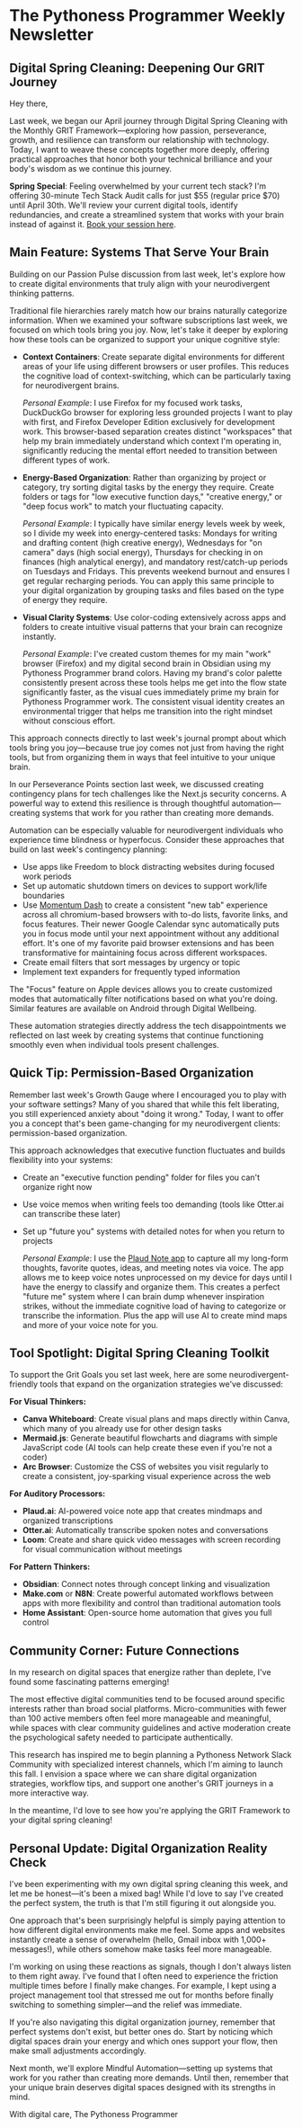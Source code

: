 # The Pythoness Programmer Weekly Newsletter

## Digital Spring Cleaning: Deepening Our GRIT Journey

Hey there,

Last week, we began our April journey through Digital Spring Cleaning with the Monthly GRIT Framework—exploring how passion, perseverance, growth, and resilience can transform our relationship with technology. Today, I want to weave these concepts together more deeply, offering practical approaches that honor both your technical brilliance and your body's wisdom as we continue this journey.

**Spring Special**: Feeling overwhelmed by your current tech stack? I'm offering 30-minute Tech Stack Audit calls for just $55 (regular price $70) until April 30th. We'll review your current digital tools, identify redundancies, and create a streamlined system that works with your brain instead of against it. [Book your session here](https://www.pythonessprogrammer.com/).

## Main Feature: Systems That Serve Your Brain

Building on our Passion Pulse discussion from last week, let's explore how to create digital environments that truly align with your neurodivergent thinking patterns.

Traditional file hierarchies rarely match how our brains naturally categorize information. When we examined your software subscriptions last week, we focused on which tools bring you joy. Now, let's take it deeper by exploring how these tools can be organized to support your unique cognitive style:

- **Context Containers**: Create separate digital environments for different areas of your life using different browsers or user profiles. This reduces the cognitive load of context-switching, which can be particularly taxing for neurodivergent brains.

  *Personal Example*: I use Firefox for my focused work tasks, DuckDuckGo browser for exploring less grounded projects I want to play with first, and Firefox Developer Edition exclusively for development work. This browser-based separation creates distinct "workspaces" that help my brain immediately understand which context I'm operating in, significantly reducing the mental effort needed to transition between different types of work.

- **Energy-Based Organization**: Rather than organizing by project or category, try sorting digital tasks by the energy they require. Create folders or tags for "low executive function days," "creative energy," or "deep focus work" to match your fluctuating capacity.

  *Personal Example*: I typically have similar energy levels week by week, so I divide my week into energy-centered tasks: Mondays for writing and drafting content (high creative energy), Wednesdays for "on camera" days (high social energy), Thursdays for checking in on finances (high analytical energy), and mandatory rest/catch-up periods on Tuesdays and Fridays. This prevents weekend burnout and ensures I get regular recharging periods. You can apply this same principle to your digital organization by grouping tasks and files based on the type of energy they require.

- **Visual Clarity Systems**: Use color-coding extensively across apps and folders to create intuitive visual patterns that your brain can recognize instantly.

  *Personal Example*: I've created custom themes for my main "work" browser (Firefox) and my digital second brain in Obsidian using my Pythoness Programmer brand colors. Having my brand's color palette consistently present across these tools helps me get into the flow state significantly faster, as the visual cues immediately prime my brain for Pythoness Programmer work. The consistent visual identity creates an environmental trigger that helps me transition into the right mindset without conscious effort.

This approach connects directly to last week's journal prompt about which tools bring you joy—because true joy comes not just from having the right tools, but from organizing them in ways that feel intuitive to your unique brain.

In our Perseverance Points section last week, we discussed creating contingency plans for tech challenges like the Next.js security concerns. A powerful way to extend this resilience is through thoughtful automation—creating systems that work for you rather than creating more demands.

Automation can be especially valuable for neurodivergent individuals who experience time blindness or hyperfocus. Consider these approaches that build on last week's contingency planning:

- Use apps like Freedom to block distracting websites during focused work periods
- Set up automatic shutdown timers on devices to support work/life boundaries
- Use [Momentum Dash](https://momentumdash.com/) to create a consistent "new tab" experience across all chromium-based browsers with to-do lists, favorite links, and focus features. Their newer Google Calendar sync automatically puts you in focus mode until your next appointment without any additional effort. It's one of my favorite paid browser extensions and has been transformative for maintaining focus across different workspaces.
- Create email filters that sort messages by urgency or topic
- Implement text expanders for frequently typed information

The "Focus" feature on Apple devices allows you to create customized modes that automatically filter notifications based on what you're doing. Similar features are available on Android through Digital Wellbeing.

These automation strategies directly address the tech disappointments we reflected on last week by creating systems that continue functioning smoothly even when individual tools present challenges.

## Quick Tip: Permission-Based Organization

Remember last week's Growth Gauge where I encouraged you to play with your software settings? Many of you shared that while this felt liberating, you still experienced anxiety about "doing it wrong." Today, I want to offer you a concept that's been game-changing for my neurodivergent clients: permission-based organization.

This approach acknowledges that executive function fluctuates and builds flexibility into your systems:

- Create an "executive function pending" folder for files you can't organize right now
- Use voice memos when writing feels too demanding (tools like Otter.ai can transcribe these later)
- Set up "future you" systems with detailed notes for when you return to projects

  *Personal Example*: I use the [Plaud Note app](https://plaud.ai) to capture all my long-form thoughts, favorite quotes, ideas, and meeting notes via voice. The app allows me to keep voice notes unprocessed on my device for days until I have the energy to classify and organize them. This creates a perfect "future me" system where I can brain dump whenever inspiration strikes, without the immediate cognitive load of having to categorize or transcribe the information. Plus the app will use AI to create mind maps and more of your voice note for you.

## Tool Spotlight: Digital Spring Cleaning Toolkit

To support the Grit Goals you set last week, here are some neurodivergent-friendly tools that expand on the organization strategies we've discussed:

**For Visual Thinkers:**
- **Canva Whiteboard**: Create visual plans and maps directly within Canva, which many of you already use for other design tasks
- **Mermaid.js**: Generate beautiful flowcharts and diagrams with simple JavaScript code (AI tools can help create these even if you're not a coder)
- **Arc Browser**: Customize the CSS of websites you visit regularly to create a consistent, joy-sparking visual experience across the web

**For Auditory Processors:**
- **Plaud.ai**: AI-powered voice note app that creates mindmaps and organized transcriptions
- **Otter.ai**: Automatically transcribe spoken notes and conversations
- **Loom**: Create and share quick video messages with screen recording for visual communication without meetings

**For Pattern Thinkers:**
- **Obsidian**: Connect notes through concept linking and visualization
- **Make.com** or **N8N**: Create powerful automated workflows between apps with more flexibility and control than traditional automation tools
- **Home Assistant**: Open-source home automation that gives you full control

## Community Corner: Future Connections

In my research on digital spaces that energize rather than deplete, I've found some fascinating patterns emerging!

The most effective digital communities tend to be focused around specific interests rather than broad social platforms. Micro-communities with fewer than 100 active members often feel more manageable and meaningful, while spaces with clear community guidelines and active moderation create the psychological safety needed to participate authentically.

This research has inspired me to begin planning a Pythoness Network Slack Community with specialized interest channels, which I'm aiming to launch this fall. I envision a space where we can share digital organization strategies, workflow tips, and support one another's GRIT journeys in a more interactive way.

In the meantime, I'd love to see how you're applying the GRIT Framework to your digital spring cleaning!

## Personal Update: Digital Organization Reality Check

I've been experimenting with my own digital spring cleaning this week, and let me be honest—it's been a mixed bag! While I'd love to say I've created the perfect system, the truth is that I'm still figuring it out alongside you.

One approach that's been surprisingly helpful is simply paying attention to how different digital environments make me feel. Some apps and websites instantly create a sense of overwhelm (hello, Gmail inbox with 1,000+ messages!), while others somehow make tasks feel more manageable.

I'm working on using these reactions as signals, though I don't always listen to them right away. I've found that I often need to experience the friction multiple times before I finally make changes. For example, I kept using a project management tool that stressed me out for months before finally switching to something simpler—and the relief was immediate.

If you're also navigating this digital organization journey, remember that perfect systems don't exist, but better ones do. Start by noticing which digital spaces drain your energy and which ones support your flow, then make small adjustments accordingly.

Next month, we'll explore Mindful Automation—setting up systems that work for you rather than creating more demands. Until then, remember that your unique brain deserves digital spaces designed with its strengths in mind.

With digital care,
The Pythoness Programmer
